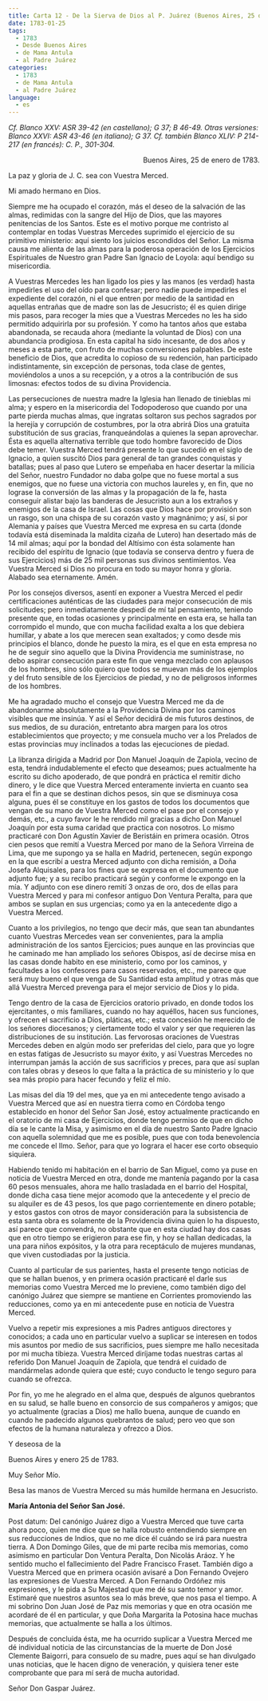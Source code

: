 ```yaml
---
title: Carta 12 - De la Sierva de Dios al P. Juárez (Buenos Aires, 25 de enero de 1783).
date: 1783-01-25
tags:
  - 1783
  - Desde Buenos Aires
  - de Mama Antula
  - al Padre Juárez
categories:
  - 1783
  - de Mama Antula
  - al Padre Juárez
language:
  - es  
---
```


_Cf. Blanco XXV: ASR 39-42 (en castellano); G 37; B 46-49. Otras versiones: Blanco XXVI: ASR 43-46 (en italiano); G 37. Cf. también Blanco XLIV: P 214-217 (en francés): C. P., 301-304._

<div align="right">
Buenos Aires, 25 de enero de 1783.
</div>

La paz y gloria de J. C. sea con Vuestra Merced.

Mi amado hermano en Dios.

Siempre me ha ocupado el corazón, más el deseo de la salvación de las almas, redimidas con la sangre del Hijo de Dios, que las mayores penitencias de los Santos. Este es el motivo porque me contristo al contemplar en todas Vuestras Mercedes suprimido el ejercicio de su primitivo ministerio: aquí siento los juicios escondidos del Señor. La misma causa me alienta de las almas para la poderosa operación de los Ejercicios Espirituales de Nuestro gran Padre San Ignacio de Loyola: aquí bendigo su misericordia.

A Vuestras Mercedes les han ligado los pies y las manos (es verdad) hasta impedirles el uso del oído para confesar; pero nadie puede impedirles el expediente del corazón, ni el que entren por medio de la santidad en aquellas entrañas que de madre son las de Jesucristo; él es quien dirige mis pasos, para recoger la mies que a Vuestras Mercedes no les ha sido permitido adquirirla por su profesión. Y como ha tantos años que estaba abandonada, se recauda ahora (mediante la voluntad de Dios) con una abundancia prodigiosa. En esta capital ha sido incesante, de dos años y meses a esta parte, con fruto de muchas conversiones palpables. De este beneficio de Dios, que acredita lo copioso de su redención, han participado indistintamente, sin excepción de personas, toda clase de gentes, moviéndolos a unos a su recepción, y a otros a la contribución de sus limosnas: efectos todos de su divina Providencia.

Las persecuciones de nuestra madre la Iglesia han llenado de tinieblas mi alma; y espero en la misericordia del Todopoderoso que cuando por una parte pierda muchas almas, que ingratas soltaron sus pechos sagrados por la herejía y corrupción de costumbres, por la otra abrirá Dios una gratuita substitución de sus gracias, franqueándolas a quienes la sepan aprovechar. Ésta es aquella alternativa terrible que todo hombre favorecido de Dios debe temer. Vuestra Merced tendrá presente lo que sucedió en el siglo de Ignacio, a quien suscitó Dios para general de tan grandes conquistas y batallas; pues al paso que Lutero se empeñaba en hacer desertar la milicia del Señor, nuestro Fundador no daba golpe que no fuese mortal a sus enemigos, que no  fuese una victoria con muchos laureles y, en fin, que no lograse la conversión de las almas y la propagación de la fe, hasta conseguir alistar bajo las banderas de Jesucristo aun a los extraños y enemigos de la casa de Israel. Las cosas que Dios hace por provisión son un rasgo, son una chispa de su corazón vasto y magnánimo; y así, si por Alemania y países que Vuestra Merced me expresa en su carta (donde todavía está diseminada la maldita cizaña de Lutero) han desertado más de 14 mil almas; aquí por la bondad del Altísimo con ésta solamente han recibido del espíritu de Ignacio (que todavía se conserva dentro y fuera de sus Ejercicios) más de 25 mil personas sus divinos sentimientos. Vea Vuestra Merced si Dios no procura en todo su mayor honra y gloria. Alabado sea eternamente. Amén.

Por los consejos diversos, asentí en exponer a Vuestra Merced el pedir certificaciones auténticas de las ciudades para mejor consecución de mis solicitudes; pero inmediatamente despedí de mí tal pensamiento, teniendo presente que, en todas ocasiones y principalmente en esta era, se halla tan corrompido el mundo, que con mucha facilidad exalta a los que debiera humillar, y abate a los que merecen sean exaltados; y como desde mis principios el blanco, donde he puesto la mira, es el que en esta empresa no he de seguir sino aquello que la Divina Providencia me suministrase, no debo aspirar consecución para este fin que venga mezclado con aplausos de los hombres, sino sólo quiero que todos se muevan más de los ejemplos y del fruto sensible de los Ejercicios de piedad, y no de peligrosos informes de los hombres.

Me ha agradado mucho el consejo que Vuestra Merced me da de abandonarme absolutamente a la Providencia Divina por los caminos visibles que me insinúa. Y así el Señor decidirá de mis futuros destinos, de sus medios, de su duración, entretanto abra margen para los otros establecimientos que proyecto; y me consuela mucho ver a los Prelados de estas provincias muy inclinados a todas las ejecuciones de piedad.

La libranza dirigida a Madrid por Don Manuel Joaquín de Zapiola, vecino de esta, tendrá indudablemente el efecto que deseamos; pues actualmente ha escrito su dicho apoderado, de que pondrá en práctica el remitir dicho dinero, y le dice que Vuestra Merced enteramente invierta en cuanto sea para el fin a que se destinan dichos pesos, sin que se disminuya cosa alguna, pues él se constituye en los gastos de todos los documentos que vengan de su mano de Vuestra Merced como el pase por el consejo y demás, etc., a cuyo favor le he rendido mil gracias a dicho Don Manuel Joaquín por esta suma caridad que practica con nosotros. Lo mismo practicaré con Don Agustín Xavier de Beristáin en primera ocasión. Otros cien pesos que remití a Vuestra Merced por mano de la Señora Virreina de Lima, que me supongo ya se halla en Madrid, pertenecen, según expongo en la que escribí a uestra Merced adjunto con dicha remisión, a Doña Josefa Alquisales, para los fines que se expresa en el documento que adjunto fue; y a su recibo practicará según y conforme le expongo en la mía. Y adjunto con ese dinero remití 3 onzas de oro, dos de ellas para Vuestra Merced y para mi confesor antiguo Don Ventura Peralta, para que ambos se suplan en sus urgencias; como ya en la antecedente digo a Vuestra Merced.

Cuanto a los privilegios, no tengo que decir más, que sean tan abundantes cuanto Vuestras Mercedes vean ser convenientes, para la amplia administración de los santos Ejercicios; pues aunque en las provincias que he caminado me han ampliado los señores Obispos, así de decirse misa en las casas donde habito en ese ministerio, como por los caminos, y facultades a los confesores para casos reservados, etc., me parece que será muy bueno el que venga de Su Santidad esta amplitud y otras más que allá Vuestra Merced prevenga para el mejor servicio de Dios y lo pida.

Tengo dentro de la casa de Ejercicios oratorio privado, en donde todos los ejercitantes, o mis familiares, cuando no hay aquéllos, hacen sus funciones, y ofrecen el sacrificio a Dios, pláticas, etc.; esta concesión he merecido de los señores diocesanos; y ciertamente todo el valor y ser que requieren las distribuciones de su institución. Las fervorosas oraciones de Vuestras Mercedes deben en algún modo ser preferidas del cielo, para que yo logre en estas fatigas de Jesucristo su mayor éxito, y así Vuestras Mercedes no interrumpan jamás la acción de sus sacrificios y preces, para que así suplan con tales obras y deseos lo que falta a la práctica de su ministerio y lo que sea más propio para hacer fecundo y feliz el mío.

Las misas del día 19 del mes, que ya en mi antecedente tengo avisado a Vuestra Merced que así en nuestra tierra como en Córdoba tengo establecido en honor del Señor San José, estoy actualmente practicando en el oratorio de mi casa de Ejercicios, donde tengo permiso de que en dicho día se le cante la Misa, y asimismo en el día de nuestro Santo Padre Ignacio con aquella solemnidad que me es posible, pues que con toda benevolencia me concede el Ilmo. Señor, para que yo lograra el hacer ese corto obsequio siquiera.

Habiendo tenido mi habitación en el barrio de San Miguel, como ya puse en noticia de Vuestra Merced en otra, donde me mantenía pagando por la casa 60 pesos mensuales, ahora me hallo trasladada en el barrio del Hospital, donde dicha casa tiene mejor acomodo que la antecedente y el precio de su alquiler es de 43 pesos, los que pago corrientemente en dinero potable; y estos gastos con otros de mayor consideración para la subsistencia de esta santa obra es solamente de la Providencia divina quien lo ha dispuesto, así parece que convendrá, no obstante que en esta ciudad hay dos casas que en otro tiempo se erigieron para ese fin, y hoy se hallan dedicadas, la una para niños expósitos, y la otra para receptáculo de mujeres mundanas, que viven custodiadas por la justicia.

Cuanto al particular de sus parientes, hasta el presente tengo noticias de que se hallan buenos, y en primera ocasión practicaré el darle sus memorias como Vuestra Merced me lo previene, como también digo del canónigo Juárez que siempre se mantiene en Corrientes promoviendo las reducciones, como ya en mi antecedente puse en noticia de Vuestra Merced.

Vuelvo a repetir mis expresiones a mis Padres antiguos directores y conocidos; a cada uno en particular vuelvo a suplicar se interesen en todos mis asuntos por medio de sus sacrificios, pues siempre me hallo necesitada por mi mucha tibieza. Vuestra Merced diríjame todas nuestras cartas al referido Don Manuel Joaquín de Zapiola, que tendrá el cuidado de mandármelas adonde quiera que esté; cuyo conducto le tengo seguro para cuando se ofrezca.

Por fin, yo me he alegrado en el alma que, después de algunos quebrantos en su salud, se halle bueno en consorcio de sus compañeros y amigos; que yo actualmente (gracias a Dios) me hallo buena, aunque de cuando en cuando he padecido algunos quebrantos de salud; pero veo que son efectos de la humana naturaleza y ofrezco a Dios.

Y deseosa de la

Buenos Aires y enero 25 de 1783.

Muy Señor Mío.

Besa las manos de Vuestra Merced su más humilde hermana en Jesucristo.

**María Antonia del Señor San José.**

Post datum: Del canónigo Juárez digo a Vuestra Merced que tuve carta ahora poco, quien me dice que se halla robusto entendiendo siempre en sus reducciones de Indios, que no me dice él cuándo se irá para nuestra tierra. A Don Domingo Giles, que de mi parte reciba mis memorias, como asimismo en particular Don Ventura Peralta, Don Nicolás Aráoz. Y he sentido mucho el fallecimiento del Padre Francisco Fraset. También digo a Vuestra Merced que en primera ocasión avisaré a Don Fernando Ovejero las expresiones de Vuestra Merced. A Don Fernando Ordóñez mis expresiones, y le pida a Su Majestad que me dé su santo temor y amor. Estimaré que nuestros asuntos sea lo más breve, que nos pasa el tiempo. A mi sobrino Don Juan José de Paz mis memorias y que en otra ocasión me acordaré de él en particular, y que Doña Margarita la Potosina hace muchas memorias, que actualmente se halla a los últimos.

Después de concluida ésta, me ha ocurrido suplicar a Vuestra Merced me dé individual noticia de las circunstancias de la muerte de Don José Clemente Baigorri, para consuelo de su madre, pues aquí se han divulgado unas noticias, que le hacen digno de veneración, y quisiera tener este comprobante que para mí será de mucha autoridad.

Señor Don Gaspar Juárez.
